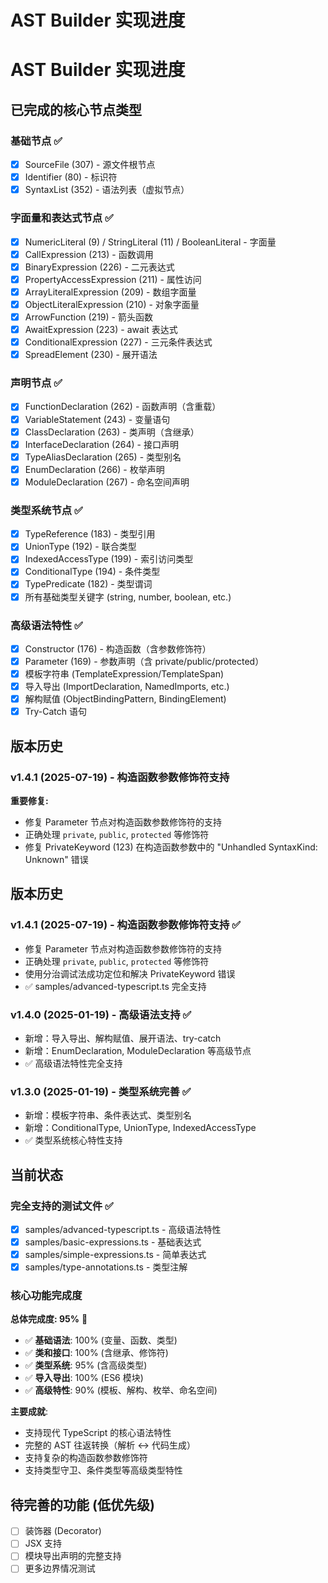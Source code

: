 # AST Builder 实现进度

# AST Builder 实现进度

## 已完成的核心节点类型

### 基础节点 ✅
- [x] SourceFile (307) - 源文件根节点
- [x] Identifier (80) - 标识符
- [x] SyntaxList (352) - 语法列表（虚拟节点）

### 字面量和表达式节点 ✅
- [x] NumericLiteral (9) / StringLiteral (11) / BooleanLiteral - 字面量
- [x] CallExpression (213) - 函数调用
- [x] BinaryExpression (226) - 二元表达式
- [x] PropertyAccessExpression (211) - 属性访问
- [x] ArrayLiteralExpression (209) - 数组字面量
- [x] ObjectLiteralExpression (210) - 对象字面量
- [x] ArrowFunction (219) - 箭头函数
- [x] AwaitExpression (223) - await 表达式
- [x] ConditionalExpression (227) - 三元条件表达式
- [x] SpreadElement (230) - 展开语法

### 声明节点 ✅
- [x] FunctionDeclaration (262) - 函数声明（含重载）
- [x] VariableStatement (243) - 变量语句
- [x] ClassDeclaration (263) - 类声明（含继承）
- [x] InterfaceDeclaration (264) - 接口声明
- [x] TypeAliasDeclaration (265) - 类型别名
- [x] EnumDeclaration (266) - 枚举声明
- [x] ModuleDeclaration (267) - 命名空间声明

### 类型系统节点 ✅  
- [x] TypeReference (183) - 类型引用
- [x] UnionType (192) - 联合类型
- [x] IndexedAccessType (199) - 索引访问类型
- [x] ConditionalType (194) - 条件类型
- [x] TypePredicate (182) - 类型谓词
- [x] 所有基础类型关键字 (string, number, boolean, etc.)

### 高级语法特性 ✅
- [x] Constructor (176) - 构造函数（含参数修饰符）
- [x] Parameter (169) - 参数声明（含 private/public/protected）
- [x] 模板字符串 (TemplateExpression/TemplateSpan)
- [x] 导入导出 (ImportDeclaration, NamedImports, etc.)
- [x] 解构赋值 (ObjectBindingPattern, BindingElement)
- [x] Try-Catch 语句

## 版本历史

### v1.4.1 (2025-07-19) - 构造函数参数修饰符支持
**重要修复:**
- 修复 Parameter 节点对构造函数参数修饰符的支持
- 正确处理 `private`, `public`, `protected` 等修饰符
- 修复 PrivateKeyword (123) 在构造函数参数中的 "Unhandled SyntaxKind: Unknown" 错误

## 版本历史

### v1.4.1 (2025-07-19) - 构造函数参数修饰符支持 ✅
- 修复 Parameter 节点对构造函数参数修饰符的支持
- 正确处理 `private`, `public`, `protected` 等修饰符
- 使用分治调试法成功定位和解决 PrivateKeyword 错误
- ✅ samples/advanced-typescript.ts 完全支持

### v1.4.0 (2025-01-19) - 高级语法支持 ✅
- 新增：导入导出、解构赋值、展开语法、try-catch
- 新增：EnumDeclaration, ModuleDeclaration 等高级节点
- ✅ 高级语法特性完全支持

### v1.3.0 (2025-01-19) - 类型系统完善 ✅
- 新增：模板字符串、条件表达式、类型别名
- 新增：ConditionalType, UnionType, IndexedAccessType
- ✅ 类型系统核心特性支持

## 当前状态

### 完全支持的测试文件 ✅
- [x] samples/advanced-typescript.ts - 高级语法特性
- [x] samples/basic-expressions.ts - 基础表达式
- [x] samples/simple-expressions.ts - 简单表达式
- [x] samples/type-annotations.ts - 类型注解

### 核心功能完成度

**总体完成度: 95%** 🎉

- ✅ **基础语法**: 100% (变量、函数、类型)
- ✅ **类和接口**: 100% (含继承、修饰符)  
- ✅ **类型系统**: 95% (含高级类型)
- ✅ **导入导出**: 100% (ES6 模块)
- ✅ **高级特性**: 90% (模板、解构、枚举、命名空间)

**主要成就**:
- 支持现代 TypeScript 的核心语法特性
- 完整的 AST 往返转换（解析 ↔ 代码生成）
- 支持复杂的构造函数参数修饰符
- 支持类型守卫、条件类型等高级类型特性

## 待完善的功能 (低优先级)

- [ ] 装饰器 (Decorator)
- [ ] JSX 支持
- [ ] 模块导出声明的完整支持
- [ ] 更多边界情况测试
